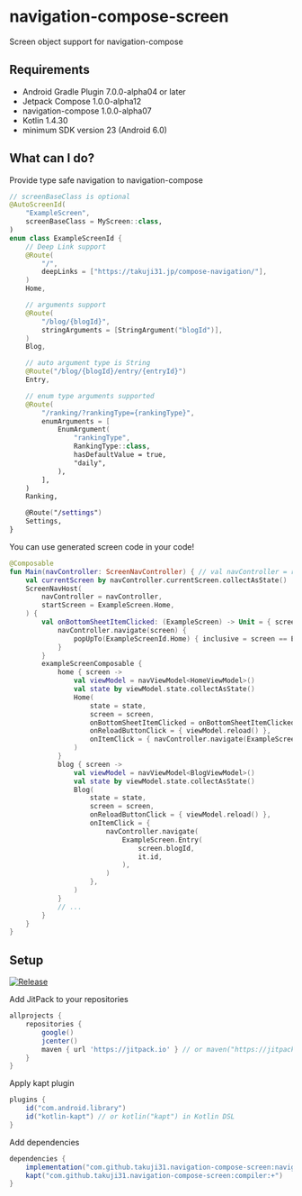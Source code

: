 # navigation-compose-screen

Screen object support for navigation-compose

## Requirements

- Android Gradle Plugin 7.0.0-alpha04 or later
- Jetpack Compose 1.0.0-alpha12
- navigation-compose 1.0.0-alpha07
- Kotlin 1.4.30
- minimum SDK version 23 (Android 6.0)

## What can I do?

Provide type safe navigation to navigation-compose

```kotlin
// screenBaseClass is optional
@AutoScreenId(
    "ExampleScreen",
    screenBaseClass = MyScreen::class,
)
enum class ExampleScreenId {
    // Deep Link support
    @Route(
        "/",
        deepLinks = ["https://takuji31.jp/compose-navigation/"],
    )
    Home,

    // arguments support
    @Route(
        "/blog/{blogId}",
        stringArguments = [StringArgument("blogId")],
    )
    Blog,

    // auto argument type is String
    @Route("/blog/{blogId}/entry/{entryId}")
    Entry,

    // enum type arguments supported
    @Route(
        "/ranking/?rankingType={rankingType}",
        enumArguments = [
            EnumArgument(
                "rankingType",
                RankingType::class,
                hasDefaultValue = true,
                "daily",
            ),
        ],
    )
    Ranking,

    @Route("/settings")
    Settings,
}
```

You can use generated screen code in your code!

```kotlin
@Composable
fun Main(navController: ScreenNavController) { // val navController = rememberScreenNavController()
    val currentScreen by navController.currentScreen.collectAsState()
    ScreenNavHost(
        navController = navController,
        startScreen = ExampleScreen.Home,
    ) {
        val onBottomSheetItemClicked: (ExampleScreen) -> Unit = { screen ->
            navController.navigate(screen) {
                popUpTo(ExampleScreenId.Home) { inclusive = screen == ExampleScreen.Home }
            }
        }
        exampleScreenComposable {
            home { screen ->
                val viewModel = navViewModel<HomeViewModel>()
                val state by viewModel.state.collectAsState()
                Home(
                    state = state,
                    screen = screen,
                    onBottomSheetItemClicked = onBottomSheetItemClicked,
                    onReloadButtonClick = { viewModel.reload() },
                    onItemClick = { navController.navigate(ExampleScreen.Blog(it.id)) },
                )
            }
            blog { screen ->
                val viewModel = navViewModel<BlogViewModel>()
                val state by viewModel.state.collectAsState()
                Blog(
                    state = state,
                    screen = screen,
                    onReloadButtonClick = { viewModel.reload() },
                    onItemClick = {
                        navController.navigate(
                            ExampleScreen.Entry(
                                screen.blogId,
                                it.id,
                            ),
                        )
                    },
                )
            }
            // ...
        }
    }
}

```

## Setup

[![Release](https://jitpack.io/v/takuji31/navigation-compose-screen.svg)](https://jitpack.io/#takuji31/navigation-compose-screen)

Add JitPack to your repositories

```groovy
allprojects {
    repositories {
        google()
        jcenter()
        maven { url 'https://jitpack.io' } // or maven("https://jitpack.io") in Kotlin DSL
    }
}
```

Apply kapt plugin

```groovy
plugins {
    id("com.android.library")
    id("kotlin-kapt") // or kotlin("kapt") in Kotlin DSL
}
```

Add dependencies

```groovy
dependencies {
    implementation("com.github.takuji31.navigation-compose-screen:navigation-compose-screen:+")
    kapt("com.github.takuji31.navigation-compose-screen:compiler:+")
}
```

